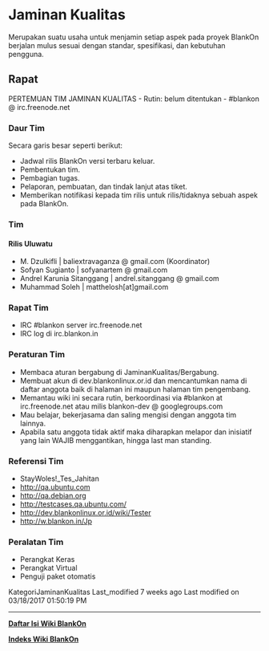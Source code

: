 # Jaminan Kualitas
Merupakan suatu usaha untuk menjamin setiap aspek pada proyek BlankOn berjalan
mulus sesuai dengan standar, spesifikasi, dan kebutuhan pengguna.

## Rapat
PERTEMUAN TIM JAMINAN KUALITAS - Rutin: belum ditentukan - #blankon @ irc.freenode.net


### Daur Tim
Secara garis besar seperti berikut:
  * Jadwal rilis BlankOn versi terbaru keluar.
  * Pembentukan tim.
  * Pembagian tugas.
  * Pelaporan, pembuatan, dan tindak lanjut atas tiket.
  * Memberikan notifikasi kepada tim rilis untuk rilis/tidaknya sebuah aspek
      pada BlankOn.

### Tim
#### Rilis Uluwatu
  * M. Dzulkifli | baliextravaganza @ gmail.com (Koordinator)
  * Sofyan Sugianto | sofyanartem @ gmail.com
  * Andrel Karunia Sitanggang | andrel.sitanggang @ gmail.com
  * Muhammad Soleh | matthelosh[at]gmail.com

### Rapat Tim
  * IRC #blankon server irc.freenode.net
  * IRC log di irc.blankon.in

### Peraturan Tim
  * Membaca aturan bergabung di JaminanKualitas/Bergabung.
  * Membuat akun di dev.blankonlinux.or.id dan mencantumkan nama di daftar
      anggota baik di halaman ini maupun halaman tim pengembang.
  * Memantau wiki ini secara rutin, berkoordinasi via #blankon at
      irc.freenode.net atau milis blankon-dev @ googlegroups.com
  * Mau belajar, bekerjasama dan saling mengisi dengan anggota tim lainnya.
  * Apabila satu anggota tidak aktif maka diharapkan melapor dan inisiatif
      yang lain WAJIB menggantikan, hingga last man standing.

### Referensi Tim
  * ​StayWoles!_Tes_Jahitan
  * ​http://qa.ubuntu.com
  * ​http://qa.debian.org
  * ​http://testcases.qa.ubuntu.com/
  * ​http://dev.blankonlinux.or.id/wiki/Tester
  * ​http://w.blankon.in/Jp

### Peralatan Tim
  * Perangkat Keras
  * Perangkat Virtual
  * Penguji paket otomatis

KategoriJaminanKualitas
Last_modified 7 weeks ago Last modified on 03/18/2017 01:50:19 PM

---

[**Daftar Isi Wiki BlankOn**](/wiki/DaftarIsi/index.html)
 
[**Indeks Wiki BlankOn**](/wiki/Indeks.html)
